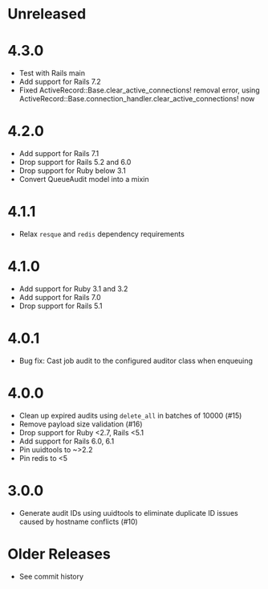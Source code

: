 # Unreleased

# 4.3.0

- Test with Rails main
- Add support for Rails 7.2
- Fixed ActiveRecord::Base.clear_active_connections! removal error, using ActiveRecord::Base.connection_handler.clear_active_connections! now

# 4.2.0

- Add support for Rails 7.1
- Drop support for Rails 5.2 and 6.0
- Drop support for Ruby below 3.1
- Convert QueueAudit model into a mixin

# 4.1.1
- Relax `resque` and `redis` dependency requirements

# 4.1.0
- Add support for Ruby 3.1 and 3.2
- Add support for Rails 7.0
- Drop support for Rails 5.1

# 4.0.1

- Bug fix: Cast job audit to the configured auditor class when enqueuing

# 4.0.0

- Clean up expired audits using `delete_all` in batches of 10000 (#15)
- Remove payload size validation (#16)
- Drop support for Ruby <2.7, Rails <5.1
- Add support for Rails 6.0, 6.1
- Pin uuidtools to ~>2.2
- Pin redis to <5

# 3.0.0

- Generate audit IDs using uuidtools to eliminate duplicate ID issues caused by hostname conflicts (#10)

# Older Releases

- See commit history

